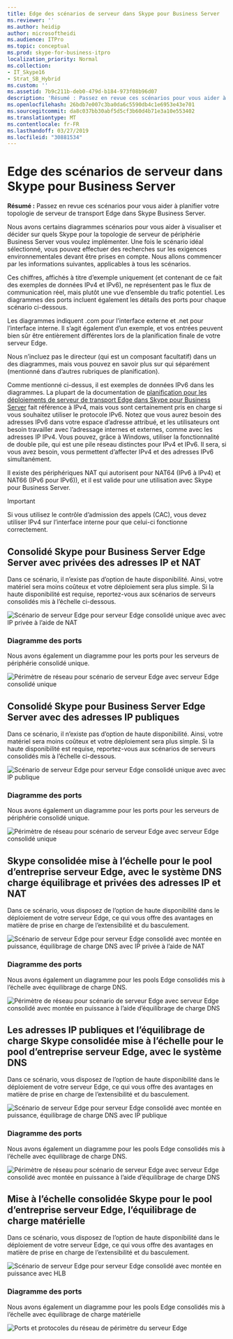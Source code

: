 ```yaml
---
title: Edge des scénarios de serveur dans Skype pour Business Server
ms.reviewer: ''
ms.author: heidip
author: microsoftheidi
ms.audience: ITPro
ms.topic: conceptual
ms.prod: skype-for-business-itpro
localization_priority: Normal
ms.collection:
- IT_Skype16
- Strat_SB_Hybrid
ms.custom: ''
ms.assetid: 7b9c211b-deb0-479d-b184-973f08b96d07
description: 'Résumé : Passez en revue ces scénarios pour vous aider à planifier votre topologie de serveur de transport Edge dans Skype Business Server.'
ms.openlocfilehash: 26bdb7e007c3ba0da6c5590db4c1e6953e43e701
ms.sourcegitcommit: da8c037bb30abf5d5cf3b60d4b71e3a10e553402
ms.translationtype: MT
ms.contentlocale: fr-FR
ms.lasthandoff: 03/27/2019
ms.locfileid: "30881534"
---
```

# <a name="edge-server-scenarios-in-skype-for-business-server"></a>Edge des scénarios de serveur dans Skype pour Business Server
 
**Résumé :** Passez en revue ces scénarios pour vous aider à planifier votre topologie de serveur de transport Edge dans Skype Business Server.
  
Nous avons certains diagrammes scénarios pour vous aider à visualiser et décider sur quels Skype pour la topologie de serveur de périphérie Business Server vous voulez implémenter. Une fois le scénario idéal sélectionné, vous pouvez effectuer des recherches sur les exigences environnementales devant être prises en compte. Nous allons commencer par les informations suivantes, applicables à tous les scénarios.
  
Ces chiffres, affichés à titre d’exemple uniquement (et contenant de ce fait des exemples de données IPv4 et IPv6), ne représentent pas le flux de communication réel, mais plutôt une vue d’ensemble du trafic potentiel. Les diagrammes des ports incluent également les détails des ports pour chaque scénario ci-dessous.
  
Les diagrammes indiquent .com pour l’interface externe et .net pour l’interface interne. Il s’agit également d’un exemple, et vos entrées peuvent bien sûr être entièrement différentes lors de la planification finale de votre serveur Edge.
  
Nous n’incluez pas le directeur (qui est un composant facultatif) dans un des diagrammes, mais vous pouvez en savoir plus sur qui séparément (mentionné dans d’autres rubriques de planification).
  
Comme mentionné ci-dessus, il est exemples de données IPv6 dans les diagrammes. La plupart de la documentation de [planification pour les déploiements de serveur de transport Edge dans Skype pour Business Server](edge-server-deployments.md) fait référence à IPv4, mais vous sont certainement pris en charge si vous souhaitez utiliser le protocole IPv6. Notez que vous aurez besoin des adresses IPv6 dans votre espace d’adresse attribué, et les utilisateurs ont besoin travailler avec l’adressage internes et externes, comme avec les adresses IP IPv4. Vous pouvez, grâce à Windows, utiliser la fonctionnalité de double pile, qui est une pile réseau distinctes pour IPv4 et IPv6. Il sera, si vous avez besoin, vous permettent d’affecter IPv4 et des adresses IPv6 simultanément.
  
Il existe des périphériques NAT qui autorisent pour NAT64 (IPv6 à IPv4) et NAT66 (IPv6 pour IPv6)), et il est valide pour une utilisation avec Skype pour Business Server.
  
> [!IMPORTANT]
> Si vous utilisez le contrôle d’admission des appels (CAC), vous devez utiliser IPv4 sur l’interface interne pour que celui-ci fonctionne correctement. 
  
## <a name="single-consolidated-skype-for-business-server-edge-server-with-private-ip-addresses-and-nat"></a>Consolidé Skype pour Business Server Edge Server avec privées des adresses IP et NAT

Dans ce scénario, il n’existe pas d’option de haute disponibilité. Ainsi, votre matériel sera moins coûteux et votre déploiement sera plus simple. Si la haute disponibilité est requise, reportez-vous aux scénarios de serveurs consolidés mis à l’échelle ci-dessous.
  
![Scénario de serveur Edge pour serveur Edge consolidé unique avec avec IP privée à l’aide de NAT](../../media/Plan_LyncServer_Edge_Scenario_SingleConsolidatedEdgePrivateIP.jpg)
  
### <a name="port-diagram"></a>Diagramme des ports

Nous avons également un diagramme pour les ports pour les serveurs de périphérie consolidé unique.
  
![Périmètre de réseau pour scénario de serveur Edge avec serveur Edge consolidé unique](../../media/Plan_LyncServer_Edge_NetPerimeter_SingleConsolidatedEdge.jpg)
  
## <a name="single-consolidated-skype-for-business-server-edge-server-with-public-ip-addresses"></a>Consolidé Skype pour Business Server Edge Server avec des adresses IP publiques

Dans ce scénario, il n’existe pas d’option de haute disponibilité. Ainsi, votre matériel sera moins coûteux et votre déploiement sera plus simple. Si la haute disponibilité est requise, reportez-vous aux scénarios de serveurs consolidés mis à l’échelle ci-dessous.
  
![Scénario de serveur Edge pour serveur Edge consolidé unique avec avec IP publique](../../media/Plan_LyncServer_Edge_Scenario_SingleConsolidatedEdgePublicIP.jpg)
  
### <a name="port-diagram"></a>Diagramme des ports

Nous avons également un diagramme pour les ports pour les serveurs de périphérie consolidé unique.
  
![Périmètre de réseau pour scénario de serveur Edge avec serveur Edge consolidé unique](../../media/Plan_LyncServer_Edge_NetPerimeter_SingleConsolidatedEdge.jpg)
  
## <a name="scaled-consolidated-skype-for-business-server-edge-pool-with-dns-load-balancing-and-private-ip-addresses-and-nat"></a>Skype consolidée mise à l’échelle pour le pool d’entreprise serveur Edge, avec le système DNS charge équilibrage et privées des adresses IP et NAT

Dans ce scénario, vous disposez de l’option de haute disponibilité dans le déploiement de votre serveur Edge, ce qui vous offre des avantages en matière de prise en charge de l’extensibilité et du basculement.
  
![Scénario de serveur Edge pour serveur Edge consolidé avec montée en puissance, équilibrage de charge DNS avec IP privée à l’aide de NAT](../../media/Plan_LyncServer_Edge_Scenario_ScaledConsolidatedEdgeDNSLBPrivateIP.jpg)
  
### <a name="port-diagram"></a>Diagramme des ports

Nous avons également un diagramme pour les pools Edge consolidés mis à l’échelle avec équilibrage de charge DNS.
  
![Périmètre de réseau pour scénario de serveur Edge avec serveur Edge consolidé avec montée en puissance à l’aide d’équilibrage de charge DNS](../../media/Plan_LyncServer_Edge_NetPerimeter_ScaledConsolidatedEdgeDNSLB.jpg)
  
## <a name="scaled-consolidated-skype-for-business-server-edge-pool-with-dns-load-balancing-and-public-ip-addresses"></a>Les adresses IP publiques et l’équilibrage de charge Skype consolidée mise à l’échelle pour le pool d’entreprise serveur Edge, avec le système DNS

Dans ce scénario, vous disposez de l’option de haute disponibilité dans le déploiement de votre serveur Edge, ce qui vous offre des avantages en matière de prise en charge de l’extensibilité et du basculement.
  
![Scénario de serveur Edge pour serveur Edge consolidé avec montée en puissance, équilibrage de charge DNS avec IP publique](../../media/Plan_LyncServer_Edge_Scenario_ScaledConsolidatedEdgeDNSLBPublicIP.jpg)
  
### <a name="port-diagram"></a>Diagramme des ports

Nous avons également un diagramme pour les pools Edge consolidés mis à l’échelle avec équilibrage de charge DNS.
  
![Périmètre de réseau pour scénario de serveur Edge avec serveur Edge consolidé avec montée en puissance à l’aide d’équilibrage de charge DNS](../../media/Plan_LyncServer_Edge_NetPerimeter_ScaledConsolidatedEdgeDNSLB.jpg)
  
## <a name="scaled-consolidated-skype-for-business-server-edge-pool-with-hardware-load-balancing"></a>Mise à l’échelle consolidée Skype pour le pool d’entreprise serveur Edge, l’équilibrage de charge matérielle

Dans ce scénario, vous disposez de l’option de haute disponibilité dans le déploiement de votre serveur Edge, ce qui vous offre des avantages en matière de prise en charge de l’extensibilité et du basculement.
  
![Scénario de serveur Edge pour serveur Edge consolidé avec montée en puissance avec HLB](../../media/Plan_LyncServer_Edge_Scenario_ScaledConsolidatedEdgeHLB.jpg)
  
### <a name="port-diagram"></a>Diagramme des ports

Nous avons également un diagramme pour les pools Edge consolidés mis à l’échelle avec équilibrage de charge matérielle
  
![Ports et protocoles du réseau de périmètre du serveur Edge](../../media/Plan_LyncServer_Edge_NetPerimeter_ScaledConsolidatedEdgeHLB.jpg)
  

